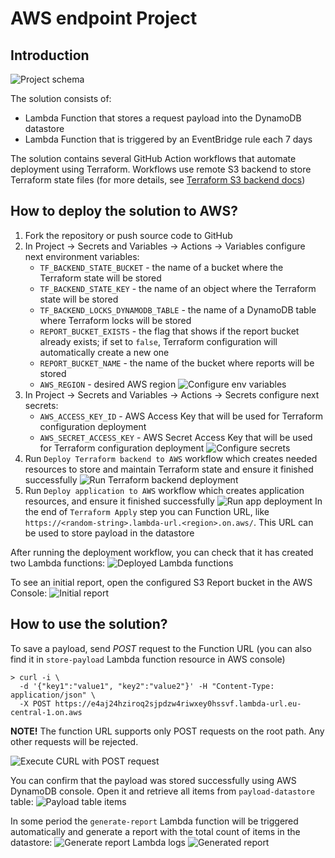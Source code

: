 # AWS endpoint Project

## Introduction

![Project schema](./.docs/schema.jpg)

The solution consists of:
* Lambda Function that stores a request payload into the DynamoDB datastore
* Lambda Function that is triggered by an EventBridge rule each 7 days

The solution contains several GitHub Action workflows that automate deployment using Terraform. Workflows use remote S3 backend to store Terraform state files (for more details, see [Terraform S3 backend docs](https://developer.hashicorp.com/terraform/language/settings/backends/s3))

## How to deploy the solution to AWS?

1. Fork the repository or push source code to GitHub
2. In Project -> Secrets and Variables -> Actions -> Variables configure next environment variables:
    * `TF_BACKEND_STATE_BUCKET` - the name of a bucket where the Terraform state will be stored
    * `TF_BACKEND_STATE_KEY` - the name of an object where the Terraform state will be stored
    * `TF_BACKEND_LOCKS_DYNAMODB_TABLE` - the name of a DynamoDB table where Terraform locks will be stored
    * `REPORT_BUCKET_EXISTS` - the flag that shows if the report bucket already exists; if set to `false`, Terraform configuration will automatically create a new one
    * `REPORT_BUCKET_NAME` - the name of the bucket where reports will be stored
    * `AWS_REGION` - desired AWS region
    ![Configure env variables](./.docs/configure-env-variables.png)
3. In Project -> Secrets and Variables -> Actions -> Secrets configure next secrets:
    * `AWS_ACCESS_KEY_ID` - AWS Access Key that will be used for Terraform configuration deployment
    * `AWS_SECRET_ACCESS_KEY` - AWS Secret Access Key that will be used for Terraform configuration deployment
    ![Configure secrets](./.docs/configure-secret-values.png)
4. Run `Deploy Terraform backend to AWS` workflow which creates needed resources to store and maintain Terraform state and ensure it finished successfully
![Run Terraform backend deployment](./.docs/run-deploy-tf-backend.png)
5. Run `Deploy application to AWS` workflow which creates application resources, and ensure it finished successfully
![Run app deployment](./.docs/run-deploy-app.png)
In the end of `Terraform Apply` step you can Function URL, like `https://<random-string>.lambda-url.<region>.on.aws/`. This URL can be used to store payload in the datastore

After running the deployment workflow, you can check that it has created two Lambda functions:
![Deployed Lambda functions](./.docs/deployed-functions.png)

To see an initial report, open the configured S3 Report bucket in the AWS Console:
![Initial report](./.docs/initial-report.png)

## How to use the solution?

To save a payload, send *POST* request to the Function URL (you can also find it in `store-payload` Lambda function resource in AWS console)
```
> curl -i \
  -d '{"key1":"value1", "key2":"value2"}' -H "Content-Type: application/json" \
  -X POST https://e4aj24hziroq2sjpdzw4riwxey0hssvf.lambda-url.eu-central-1.on.aws
```

**NOTE!** The function URL supports only POST requests on the root path. Any other requests will be rejected.

![Execute CURL with POST request](./.docs/curl-execution.png)

You can confirm that the payload was stored successfully using AWS DynamoDB console. Open it and retrieve all items from `payload-datastore` table:
![Payload table items](./.docs/stored-payload.png)

In some period the `generate-report` Lambda function will be triggered automatically and generate a report with the total count of items in the datastore:
![Generate report Lambda logs](./.docs/generate-report-logs.png)
![Generated report](./.docs/generated-report.png)
